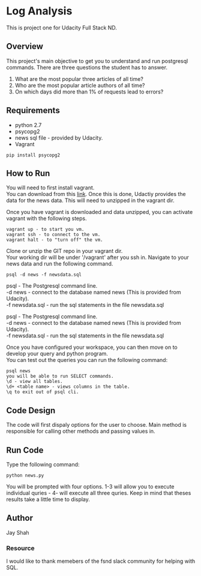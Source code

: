 # Log Analysis
This is project one for Udacity Full Stack ND.

## Overview
This project's main objective to get you to understand and run postgresql commands. There are three questions the student has to answer.  
1. What are the most popular three articles of all time?
2. Who are the most popular article authors of all time? 
3. On which days did more than 1% of requests lead to errors?

## Requirements
* python 2.7
* psycopg2
* news sql file - provided by Udacity. 
* Vagrant

```
pip install psycopg2
```

## How to Run
You will need to first install vagrant.  
You can download from this [link](https://www.vagrantup.com/downloads.html). Once this is done, Udactiy provides the data for the news data. This will need to unzipped in the vagrant dir. 

Once you have vagrant is downloaded and data unzipped, you can activate vagrant with the following steps. 

```
vagrant up - to start you vm.
vagrant ssh - to connect to the vm.
vagrant halt - to "turn off" the vm.
```
Clone or unzip the GIT repo in your vagrant dir.  
Your working dir will be under '/vagrant' after you ssh in. Navigate to your news data and run the following command. 

```
psql -d news -f newsdata.sql
```
psql - The Postgresql command line.  
-d news - connect to the database named news (This is provided from Udacity).  
-f newsdata.sql - run the sql statements in the file newsdata.sql  

psql - The Postgresql command line.  
-d news - connect to the database named news (This is provided from Udacity).  
-f newsdata.sql - run the sql statements in the file newsdata.sql  

Once you have configured your workspace, you can then move on to develop your query and python program.  
You can test out the queries you can run the following command: 
```
psql news
you will be able to run SELECT commands. 
\d - view all tables. 
\d+ <table name> - views columns in the table. 
\q to exit out of psql cli.
```

## Code Design
The code will first dispaly options for the user to choose. 
Main method is responsible for calling other methods and passing values in. 

## Run Code
Type the following command: 
```
python news.py 
```
You will be prompted with four options. 1-3 will allow you to execute individual quries - 4- will execute all three quries. 
Keep in mind that theses results take a little time to display.


## Author
Jay Shah

### Resource 
I would like to thank memebers of the fsnd slack community for helping with SQL.
